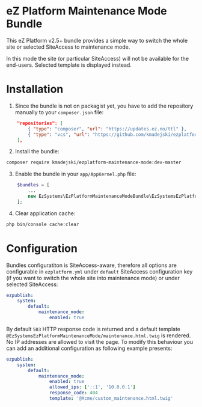 # eZ Platform Maintenance Mode Bundle
This eZ Platform v2.5+ bundle provides a simple way to switch the whole site or selected SiteAccess to maintenance mode. 

In this mode the site (or particular SiteAccess) will not be available for the end-users. Selected template is displayed instead.

# Installation

1) Since the bundle is not on packagist yet, you have to add the repository manually to your `composer.json` file:
```json
    "repositories": [
        { "type": "composer", "url": "https://updates.ez.no/ttl" },
        { "type": "vcs", "url": "https://github.com/kmadejski/ezplatform-maintenance-mode.git" }
    ],
```

2) Install the bundle:
```bash
composer require kmadejski/ezplatform-maintenance-mode:dev-master
```

3) Enable the bundle in your `app/AppKernel.php` file:
```php
    $bundles = [
        ...
        new EzSystems\EzPlatformMaintenanceModeBundle\EzSystemsEzPlatformMaintenanceModeBundle(),
    ];
```

4) Clear application cache:
```bash
php bin/console cache:clear 
```

# Configuration

Bundles configuratiton is SiteAccess-aware, therefore all options are configurable in `ezplatform.yml` under `default` SiteAccess configuration key (if you want to switch the whole site into maintenance mode) or under selected SiteAccess:
```yaml
ezpublish:
    system:
        default:
            maintenance_mode:
                enabled: true
```

By default `503` HTTP response code is returned and a default template `@EzSystemsEzPlatformMaintenanceMode/maintenance.html.twig` is rendered. No IP addresses are allowed to visit the page. To modify this behaviour you can add an additional configuration as following example presents:
```yaml
ezpublish:
    system:
        default:
            maintenance_mode:
                enabled: true
                allowed_ips: ['::1', '10.0.0.1']
                response_code: 404
                template: '@Acme/custom_maintenance.html.twig'
```